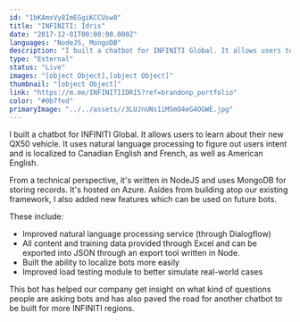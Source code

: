 ```yaml
---
id: "1bKAmxVy8ImEGgiKCCUsw0"
title: "INFINITI: Idris"
date: "2017-12-01T00:00:00.000Z"
languages: "NodeJS, MongoDB"
description: "I built a chatbot for INFINITI Global. It allows users to learn about their new QX50 vehicle. It uses natural language processing to figure out users intent and is localized to Canadian English and French, as well as American English."
type: "External"
status: "Live"
images: "[object Object],[object Object]"
thumbnail: "[object Object]"
link: "https://m.me/INFINITIIDRIS?ref=brandonp_portfolio"
color: "#0b7fed"
primaryImage: "../../assets//3LUJnUNs1iMSmO4eG4OGWE.jpg"
---
```

I built a chatbot for INFINITI Global. It allows users to learn about their new QX50 vehicle. It uses natural language processing to figure out users intent and is localized to Canadian English and French, as well as American English.

From a technical perspective, it's written in NodeJS and uses MongoDB for storing records. It's hosted on Azure. Asides from building atop our existing framework, I also added new features which can be used on future bots. 

These include:

- Improved natural language processing service (through Dialogflow)
- All content and training data provided through Excel and can be exported into JSON through an export tool written in Node. 
- Built the ability to localize bots more easily
- Improved load testing module to better simulate real-world cases

This bot has helped our company get insight on what kind of questions people are asking bots and has also paved the road for another chatbot to be built for more INFINITI regions.
